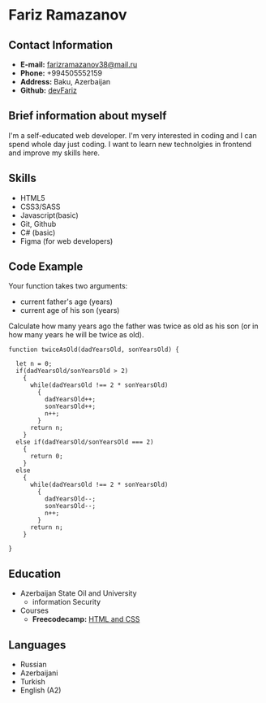 # Fariz Ramazanov

## Contact Information

* **E-mail:** farizramazanov38@mail.ru
* **Phone:** +994505552159
* **Address:** Baku, Azerbaijan
* **Github:** [devFariz](https://github.com/DevFariz)

## Brief information about myself

I'm a self-educated web developer. I'm very interested in coding and I can spend whole day just coding. I want to learn new technolgies in frontend and improve my skills here.

## Skills

* HTML5
* CSS3/SASS
* Javascript(basic)
* Git, Github
* C# (basic)
* Figma (for web developers)

## Code Example

Your function takes two arguments:

* current father's age (years)
* current age of his son (years)

Сalculate how many years ago the father was twice as old as his son (or in how many years he will be twice as old).

```
function twiceAsOld(dadYearsOld, sonYearsOld) {
  
  let n = 0;
  if(dadYearsOld/sonYearsOld > 2)
    {
      while(dadYearsOld !== 2 * sonYearsOld)
        {
          dadYearsOld++;
          sonYearsOld++;
          n++;
        }
      return n;
    }
  else if(dadYearsOld/sonYearsOld === 2)
    {
      return 0;
    }
  else
    {
      while(dadYearsOld !== 2 * sonYearsOld)
        {
          dadYearsOld--;
          sonYearsOld--;
          n++;
        }
      return n;
    }
  
}
```

## Education

* Azerbaijan State Oil and University
    * information Security
* Courses
    * **Freecodecamp:** [HTML and CSS](https://www.freecodecamp.org/news/html-css-11-hour-course/)

## Languages

* Russian
* Azerbaijani
* Turkish
* English (A2)